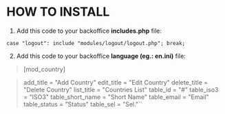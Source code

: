 # HOW TO INSTALL

1. Add this code to your backoffice **includes.php** file:

``case "logout": include "modules/logout/logout.php"; break;``

2. Add this code to your backoffice **language (eg.: en.ini)** file:

> [mod_country]

> add_title = "Add Country"
> edit_title = "Edit Country"
> delete_title = "Delete Country"
> list_title = "Countries List"
> table_id = "#"
> table_iso3 = "ISO3"
> table_short_name = "Short Name"
> table_email = "Email"
> table_status = "Status"
> table_sel = "Sel."``